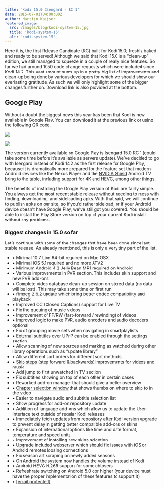 ```yaml
---
title: 'Kodi 15.0 Isengard - RC 1'
date: 2015-07-01T04:00:00Z
author: Martijn Kaijser
featured_image:
  src: /images/blog/kodi-system-15.jpg
  title: 'kodi-system-15'
  alt: 'kodi-system-15'
---
```

Here it is, the first Release Candidate (RC) built for Kodi 15.0; freshly baked and ready to be served! Although we said that Kodi 15.0 is a “clean-up” edition, we still managed to squeeze in a couple of really nice features. So far we had around 1050 code change requests which were included since Kodi 14.2. This vast amount sums up in a pretty big list of improvements and clean-up being done by various developers for which we should show our everlasting gratitude. As such we will only highlight some of the bigger changes further on. Download link is also provided at the bottom.

 Google Play
-----------

 Without a doubt the biggest news this year has been that Kodi is now [available in Google Play](https://play.google.com/store/apps/details?id=org.xbmc.kodi). You can download it at the previous link or using the following QR code.

 [![](https://developer.android.com/images/brand/en_generic_rgb_wo_45.png)](https://play.google.com/store/apps/details?id=org.xbmc.kodi)

 [![](https://chart.googleapis.com/chart?cht=qr&chs=100x100&choe=UTF-8&chld=H|0&chl=https://goo.gl/gvJKBI)](https://play.google.com/store/apps/details?id=org.xbmc.kodi)

 The version currently available on Google Play is Isengard 15.0 RC 1 (could take some time before it’s available as servers update). We’ve decided to go with Isengard instead of Kodi 14.2 as the first release for Google Play, because it is dramatically more prepared for the feature set that modern Android devices like the Nexus Player and the [NVIDIA Shield](https://youtu.be/0MH73mhO0fM "NVIDIA Shield Android TV Review") Android TV bring to the table, including support for 4K and HEVC, among other things.

 The benefits of installing the Google Play version of Kodi are fairly simple. You always get the most recent stable release without needing to mess with finding, downloading, and sideloading apks. With that said, we will continue to publish apks on our site, so if you’d rather sideload, or if your Android device doesn’t have Google Play, we’ve still got you covered. You should be able to install the Play Store version on top of your current Kodi install without any problems.

 ### Biggest changes in 15.0 so far

 Let’s continue with some of the changes that have been done since last stable release. As already mentioned, this is only a very tiny part of the list.

 
 * • Minimal 10.7 Lion 64-bit required on Mac OSX
 * • Minimal iOS 5.1 required and no more ATV2
 * • Minimum Android 4.2 Jelly Bean MR1 required on Android
 * • Various improvements in PVR section. This includes skin support and new PVR add-ons
 * • Complete video database clean-up session on stored data (no data will be lost). This may take some time on first run
 * • ffmpeg 2.6.2 update which bring better codec compatibility and playback
 * • Improved CC (Closed Captions) support for Live TV
 * • Fix the queuing of music videos
 * • Improvement of FF/RW (fast-forward / rewinding) of videos
 * • Improved logic to make PVR, audio encoders and audio decoders optional
 * • Fix of grouping movie sets when navigating in smartplaylists
 * • External subtitles over UPnP can be enabled through the settings section
 * • Allow scanning of new sources and marking as watched during other library operations such as “update library”
 * • Allow different sort orders for different sort methods
 * • [Skip steps](https://www.youtube.com/watch?v=2QrhphxMJCQ) (step forward & backwards) improvements for videos and music
 * • Add jump to first unwatched in TV section
 * • Fix subtitles showing on top of each other in certain cases
 * • Reworked add-on manager that should give a better overview
 * • [Chapter selection window](https://www.youtube.com/watch?v=5wn4KIJcHNI) that shows thumbs on where to skip to in the video
 * • Easier to navigate audio and subtitle selection list
 * • Show progress for add-on repository update
 * • Addition of language add-ons which allow us to update the User-Interface text outside of regular Kodi releases
 * • Immediately fetch updates from repository after Kodi version upgrade to prevent delay in getting better compatible add-ons or skins
 * • Expansion of international options like time and date format, temperature and speed units.
 * • Improvement of installing new skins selection
 * • Upgrade included webserver which should fix issues with iOS or Android remotes loosing connections
 * • Fix season art scraping on newly added seasons
 * • On Android the system now handles the volume instead of Kodi
 * • Android HEVC H.265 support for some chipsets
 * • Refreshrate switching on Android 5.0 opr higher (your device must have the proper implementation of these features to support it)
 * • [[email protected]](/cdn-cgi/l/email-protection)  
 


